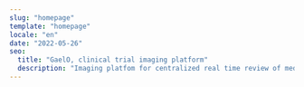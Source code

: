 ```yaml
---
slug: "homepage"
template: "homepage"
locale: "en"
date: "2022-05-26"
seo:
  title: "GaelO, clinical trial imaging platform"
  description: "Imaging platfom for centralized real time review of medical images in clinical trials"
---
```

